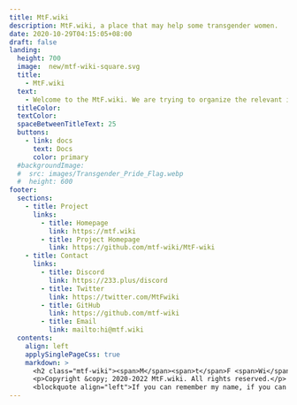 ```yaml
---
title: MtF.wiki
description: MtF.wiki, a place that may help some transgender women.
date: 2020-10-29T04:15:05+08:00
draft: false
landing:
  height: 700
  image:  new/mtf-wiki-square.svg
  title:
    - MtF.wiki
  text:
    - Welcome to the MtF.wiki. We are trying to organize the relevant information of transgender women to provide you with better help~
  titleColor:
  textColor:
  spaceBetweenTitleText: 25
  buttons:
    - link: docs
      text: Docs
      color: primary
  #backgroundImage:
  #  src: images/Transgender_Pride_Flag.webp
  #  height: 600
footer:
  sections:
    - title: Project
      links:
        - title: Homepage
          link: https://mtf.wiki
        - title: Project Homepage
          link: https://github.com/mtf-wiki/MtF-wiki
    - title: Contact
      links:
        - title: Discord
          link: https://233.plus/discord
        - title: Twitter
          link: https://twitter.com/MtFwiki
        - title: GitHub
          link: https://github.com/mtf-wiki
        - title: Email
          link: mailto:hi@mtf.wiki
  contents:
    align: left
    applySinglePageCss: true
    markdown: >
      <h2 class="mtf-wiki"><span>M</span><span>t</span>F <span>Wi</span><span>ki</span></h2>
      <p>Copyright &copy; 2020-2022 MtF.wiki. All rights reserved.</p>
      <blockquote align="left">If you can remember my name, if you can all remember my name, maybe I or "we", will be able to live freely one day.</blockquote>
---
```

